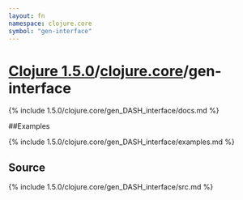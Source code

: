 ```yaml
---
layout: fn
namespace: clojure.core
symbol: "gen-interface"
---
```


# [Clojure 1.5.0](../../)/[clojure.core](../)/gen-interface

{% include 1.5.0/clojure.core/gen_DASH_interface/docs.md %}

##Examples

{% include 1.5.0/clojure.core/gen_DASH_interface/examples.md %}
## Source
{% include 1.5.0/clojure.core/gen_DASH_interface/src.md %}

